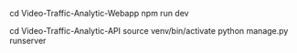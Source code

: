 cd Video-Traffic-Analytic-Webapp
npm run dev

 

cd Video-Traffic-Analytic-API
source venv/bin/activate
python manage.py runserver